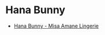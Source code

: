 # Hana Bunny

* [Hana Bunny - Misa Amane Lingerie](https://www.reddit.com/r/CentralNudity/comments/17380p6/hana_bunny_misa_amane_lingerie/)